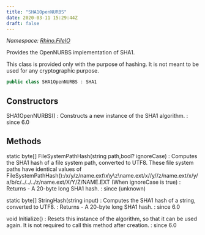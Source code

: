 ```yaml
---
title: "SHA1OpenNURBS"
date: 2020-03-11 15:29:44Z
draft: false
---
```


*Namespace: [Rhino.FileIO](../)*

Provides the OpenNURBS implementation of SHA1.
   
   This class is provided only with the purpose of hashing. It is not meant to be
   used for any cryptographic purpose.
```cs
public class SHA1OpenNURBS : SHA1
```
## Constructors

SHA1OpenNURBS()
: Constructs a new instance of the SHA1 algorithm.
: since 6.0
## Methods

static byte[] FileSystemPathHash(string path,bool? ignoreCase)
: Computes the SHA1 hash of a file system path, converted to UTF8.
         These file system paths have identical values of FileSystemPathHash():/x/y/z/name.ext\x\y\z\name.ext/x//y//z/name.ext/x/y/a/b/c/../../../z/name.ext/X/Y/Z/NAME.EXT (When ignoreCase is true)
: Returns - A 20-byte long SHA1 hash.
: since (unknown)

static byte[] StringHash(string input)
: Computes the SHA1 hash of a string, converted to UTF8.
: Returns - A 20-byte long SHA1 hash.
: since 6.0

void Initialize()
: Resets this instance of the algorithm, so that it can be used again.
     It is not required to call this method after creation.
: since 6.0
